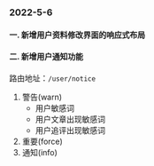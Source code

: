 ### 2022-5-6
  #### 一. 新增用户资料修改界面的响应式布局
  #### 二. 新增用户通知功能
  路由地址：`/user/notice`
  1. 警告(warn)
     * 用户敏感词
     * 用户文章出现敏感词
     * 用户追评出现敏感词
  2. 重要(force)
  3. 通知(info) 

